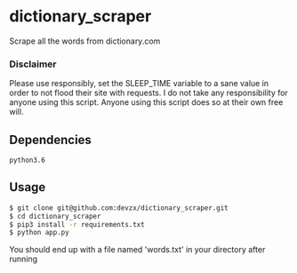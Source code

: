 # dictionary_scraper

Scrape all the words from dictionary.com

### Disclaimer
Please use responsibly, set the SLEEP_TIME variable to a sane value in order to not flood their site with requests.
I do not take any responsibility for anyone using this script. Anyone using this script does so at their own free will.

## Dependencies
```python3.6```
## Usage
``` sh
$ git clone git@github.com:devzx/dictionary_scraper.git
$ cd dictionary_scraper
$ pip3 install -r requirements.txt
$ python app.py
```

You should end up with a file named 'words.txt' in your directory after running


